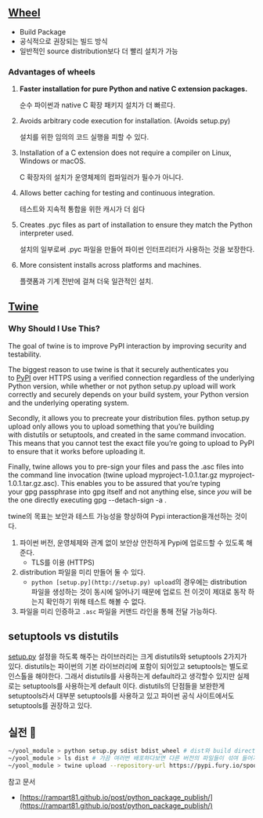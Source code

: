 ## [Wheel](https://pythonwheels.com/)

- Build Package
- 공식적으로 권장되는 빌드 방식
- 일반적인 source distribution보다 더 빨리 설치가 가능

### **Advantages of wheels**

1. **Faster installation for pure Python and native C extension packages.**

    순수 파이썬과 native C 확장 패키지 설치가 더 빠르다.

2. Avoids arbitrary code execution for installation. (Avoids setup.py)

    설치를 위한 임의의 코드 실행을 피할 수 있다.

3. Installation of a C extension does not require a compiler on Linux, Windows or macOS.

    C 확장자의 설치가 운영체제의 컴파일러가 필수가 아니다.

4. Allows better caching for testing and continuous integration.

    테스트와 지속적 통합을 위한 캐시가 더 쉽다

5. Creates .pyc files as part of installation to ensure they match the Python interpreter used.

    설치의 일부로써 .pyc 파일을 만들어 파이썬 인터프리터가 사용하는 것을 보장한다.

6. More consistent installs across platforms and machines.

    플랫폼과 기계 전반에 걸쳐 더욱 일관적인 설치.

## [Twine](https://twine.readthedocs.io/en/latest/)

### **Why Should I Use This?**

The goal of twine is to improve PyPI interaction by improving security and testability.

The biggest reason to use twine is that it securely authenticates you to [PyPI](https://pypi.org/) over HTTPS using a verified connection regardless of the underlying Python version, while whether or not python setup.py upload will work correctly and securely depends on your build system, your Python version and the underlying operating system.

Secondly, it allows you to precreate your distribution files. python setup.py upload only allows you to upload something that you’re building with distutils or setuptools, and created in the same command invocation. This means that you cannot test the exact file you’re going to upload to PyPI to ensure that it works before uploading it.

Finally, twine allows you to pre-sign your files and pass the .asc files into the command line invocation (twine upload myproject-1.0.1.tar.gz myproject-1.0.1.tar.gz.asc). This enables you to be assured that you’re typing your gpg passphrase into gpg itself and not anything else, since *you* will be the one directly executing gpg --detach-sign -a <filename>.

twine의 목표는 보안과 테스트 가능성을 향상하여 Pypi interaction을개선하는 것이다. 

1. 파이썬 버전, 운영체제와 관계 없이 보안상 안전하게 Pypi에 업로드할 수 있도록 해준다.
    - TLS를 이용 (HTTPS)
2. distribution 파일을 미리 만들어 둘 수 있다. 
    - `python [setup.py](http://setup.py) upload`의 경우에는 distribution 파일을 생성하는 것이 동시에 일어나기 때문에 업로드 전 이것이 제대로 동작 하는지 확인하기 위해 테스트 해볼 수 없다.
3. 파일을 미리 인증하고 `.asc` 파일을 커맨드 라인을 통해 전달 가능하다.

## setuptools vs distutils

[setup.py](http://setup.py/) 설정을 하도록 해주는 라이브러리는 크게 distutils와 setuptools 2가지가 있다. distutils는 파이썬의 기본 라이브러리에 포함이 되어있고 setuptools는 별도로 인스톨을 해야한다. 그래서 distutils를 사용하는게 default라고 생각할수 있지만 실제로는 setuptools를 사용하는게 default 이다. distutils의 단점들을 보완한게 setuptools라서 대부분 setuptools를 사용하고 있고 파이썬 공식 사이트에서도 setuptools를 권장하고 있다.

## 실전 👊

```bash
~/yool_module > python setup.py sdist bdist_wheel # dist와 build directory가 생김
~/yool_module > ls dist # 가끔 여러번 배포하다보면 다른 버전의 파일들이 섞여 들어가는 경우가 생기니 확인 후 업로드 하는 것을 권장
~/yool_module > twine upload --repository-url https://pypi.fury.io/spoqa -u $GEMFURY_TOKEN -p "" dist/* # Gemfury에 업로드
```

참고 문서

- [https://rampart81.github.io/post/python_package_publish/](https://rampart81.github.io/post/python_package_publish/)